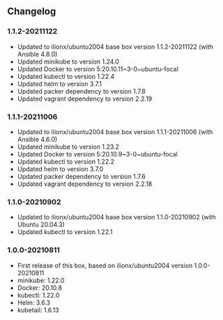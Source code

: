 ## Changelog

### 1.1.2-20211122
* Updated to ilionx/ubuntu2004 base box version 1.1.2-20211122 (with Ansible 4.8.0)
* Updated minikube to version 1.24.0
* Updated Docker to version 5:20.10.11~3-0~ubuntu-focal
* Updated kubectl to version 1.22.4
* Updated helm to version 3.7.1
* Updated packer dependency to version 1.7.8
* Updated vagrant dependency to version 2.2.19

### 1.1.1-20211006
* Updated to ilionx/ubuntu2004 base box version 1.1.1-20211006 (with Ansible 4.6.0)
* Updated minikube to version 1.23.2
* Updated Docker to version 5:20.10.9~3-0~ubuntu-focal
* Updated kubectl to version 1.22.2
* Updated helm to version 3.7.0
* Updated packer dependency to version 1.7.6
* Updated vagrant dependency to version 2.2.18

### 1.1.0-20210902
* Updated to ilionx/ubuntu2004 base box version 1.1.0-20210902 (with Ubuntu 20.04.3)
* Updated kubectl to version 1.22.1

### 1.0.0-20210811
* First release of this box, based on ilionx/ubuntu2004 version 1.0.0-20210811
* minikube: 1.22.0
* Docker: 20.10.8
* kubectl: 1.22.0
* Helm: 3.6.3
* kubetail: 1.6.13